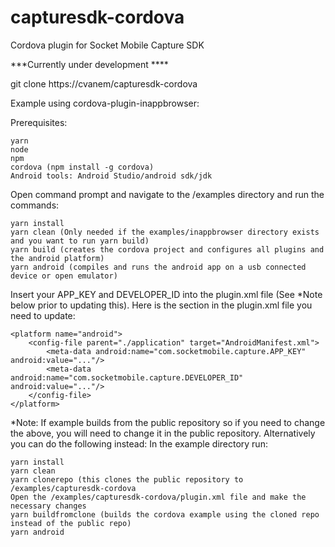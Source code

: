 # capturesdk-cordova
Cordova plugin for Socket Mobile Capture SDK

***Currently under development ****

git clone https://cvanem/capturesdk-cordova


Example using cordova-plugin-inappbrowser:

Prerequisites:
    
    yarn
    node
    npm
    cordova (npm install -g cordova)
    Android tools: Android Studio/android sdk/jdk

Open command prompt and navigate to the /examples directory and run the commands:

    yarn install
    yarn clean (Only needed if the examples/inappbrowser directory exists and you want to run yarn build)
    yarn build (creates the cordova project and configures all plugins and the android platform)
    yarn android (compiles and runs the android app on a usb connected device or open emulator)


Insert your APP_KEY and DEVELOPER_ID into the plugin.xml file (See *Note below prior to updating this).  Here is the section in the plugin.xml file you need to update:

    <platform name="android">
        <config-file parent="./application" target="AndroidManifest.xml">
            <meta-data android:name="com.socketmobile.capture.APP_KEY" android:value="..."/>
            <meta-data android:name="com.socketmobile.capture.DEVELOPER_ID" android:value="..."/>
        </config-file>
    </platform>

*Note: If example builds from the public repository so if you need to change the above, you will need to change it in the public repository.  Alternatively you can do the following instead:
In the example directory run:
    
    yarn install
    yarn clean
    yarn clonerepo (this clones the public repository to /examples/capturesdk-cordova
    Open the /examples/capturesdk-cordova/plugin.xml file and make the necessary changes
    yarn buildfromclone (builds the cordova example using the cloned repo instead of the public repo)
    yarn android
    
